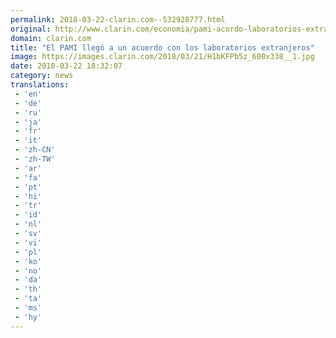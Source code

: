 ```yaml
---
permalink: 2018-03-22-clarin.com--532928777.html
original: http://www.clarin.com/economia/pami-acordo-laboratorios-extranjeros_0_Bkplmwb9z.html
domain: clarin.com
title: "El PAMI llegó a un acuerdo con los laboratorios extranjeros"
image: https://images.clarin.com/2018/03/21/H1bKFPb5z_600x338__1.jpg
date: 2018-03-22 18:32:07
category: news
translations: 
 - 'en'
 - 'de'
 - 'ru'
 - 'ja'
 - 'fr'
 - 'it'
 - 'zh-CN'
 - 'zh-TW'
 - 'ar'
 - 'fa'
 - 'pt'
 - 'hi'
 - 'tr'
 - 'id'
 - 'nl'
 - 'sv'
 - 'vi'
 - 'pl'
 - 'ko'
 - 'no'
 - 'da'
 - 'th'
 - 'ta'
 - 'ms'
 - 'hy'
---
```


